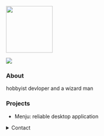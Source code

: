 <img src="https://raw.githubusercontent.com/johainworks/johainworks/main/images/banner.png" height="128">

![](https://komarev.com/ghpvc/?username=johainworks&style=flat-square)

### About
hobbyist devloper and a wizard man

### Projects
- Menju: reliable desktop application

<details>
<summary>Contact</summary>
  
  - Discord: `Johain#00339`   
  - Email: `johain@courvix.com`
</details>
